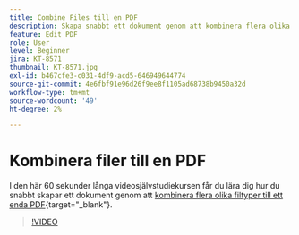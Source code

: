 ```yaml
---
title: Combine Files till en PDF
description: Skapa snabbt ett dokument genom att kombinera flera olika filtyper i ett enda PDF
feature: Edit PDF
role: User
level: Beginner
jira: KT-8571
thumbnail: KT-8571.jpg
exl-id: b467cfe3-c031-4df9-acd5-646949644774
source-git-commit: 4e6fbf91e96d26f9ee8f1105ad68738b9450a32d
workflow-type: tm+mt
source-wordcount: '49'
ht-degree: 2%

---
```


# Kombinera filer till en PDF

I den här 60 sekunder långa videosjälvstudiekursen får du lära dig hur du snabbt skapar ett dokument genom att [kombinera flera olika filtyper till ett enda PDF](https://www.adobe.com/acrobat/online/merge-pdf.html){target="_blank"}.

>[!VIDEO](https://video.tv.adobe.com/v/336361?quality=12&learn=on&hidetitle=true)

